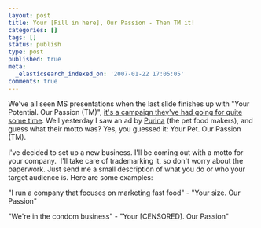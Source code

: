 ```yaml
---
layout: post
title: Your [Fill in here], Our Passion - Then TM it!
categories: []
tags: []
status: publish
type: post
published: true
meta:
  _elasticsearch_indexed_on: '2007-01-22 17:05:05'
comments: true
---
```

<p>We've all seen MS presentations when the last slide finishes up with &quot;Your Potential. Our Passion (TM)&quot;, <a href="http://tinyurl.com/y5uw2e">it's a campaign they've had going for quite some time</a>. Well yesterday I saw an ad by <a href="http://www.purina.com">Purina</a> (the pet food makers), and guess what their motto was? Yes, you guessed it: Your Pet. Our Passion (TM). </p>  <p>I've decided to set up a new business. I'll be coming out with a motto for your company.&#160; I'll take care of trademarking it, so don't worry about the paperwork. Just send me a small description of what you do or who your target audience is. Here are some examples:</p>  <p>&quot;I run a company that focuses on marketing fast food&quot; - &quot;Your size. Our Passion&quot;</p>  <p>&quot;We're in the condom business&quot; - &quot;Your [CENSORED]. Our Passion&quot;</p>
